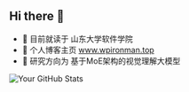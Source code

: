 ## Hi there 👋

- 🌱 目前就读于 山东大学软件学院
- 🌈 个人博客主页 www.wpironman.top
- 🔭 研究方向为 基于MoE架构的视觉理解大模型

![Your GitHub Stats](https://github-readme-stats.vercel.app/api/?username=wp-a&show_icons=true&theme=radical&count_private=true&hide=contribs)
